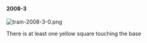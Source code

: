 #### 2008-3
![train-2008-3-0.png](https://github.com/lil-lab/nlvr/raw/master/nlvr/train/images/7/train-2008-3-0.png "train-2008-3-0.png")

There is at least one yellow square touching the base